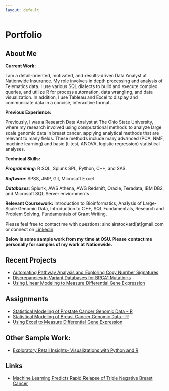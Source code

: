 ```yaml
---
layout: default
---
```

# Portfolio

## About Me

**Current Work:**

I am a detail-oriented, motivated, and results-driven Data Analyst at Nationwide Insurance. My role involves in depth processing and analysis of Telematics data. I use various SQL dialects to build and execute complex queries, and utilize R for process automation, data wrangling, and data visualization. In addition, I use Tableau and Excel to display and communicate data in a concise, interactive format.

**Previous Experience:**

Previously, I was a Research Data Analyst at The Ohio State University, where my research involved using computational methods to analyze large scale genomic data in breast cancer, applying analytical methods that are relevant to many fields. These methods include many advanced (PCA, NMF, machine learning) and basic (t-test, ANOVA, logistic regression) statistical analyses.

**Technical Skills:**  

_**Programming:**_ R SQL, Splunk SPL, Python, C++, and SAS. 

_**Software**_: SPSS, JMP, Git, Microsoft Excel

_**Databases**_: Splunk, AWS Athena, AWS Redshift, Oracle, Teradata, IBM DB2, and Microsoft SQL Server enviornments

**Relevant Coursework:** Introduction to Bioinformatics, Analysis of  Large-Scale Genomic Data, Introduction to C++, SQL Fundamentals, Research and Problem Solving, Fundamentals of Grant Writing.

Please feel free to contact me with questions: sinclairstockard[at]gmail.com or connect on [Linkedin](https://www.linkedin.com/in/sturners/).

**Below is some sample work from my time at OSU. Please contact me personally for samples of my work at Nationwide.**

## Recent Projects
  
* [Automating Pathway Analysis and Exploring Copy Number Signatures](./Pathway.md)
* [Discrepancies in Variant Databases for BRCA1 Mutations](./variants.md)
* [Using Linear Modeling to Measure Differential Gene Expression](./differential.md)

## Assignments

* [Statistical Modeling of Prostate Cancer Genomic Data - R](./assignments/HW3.html)
* [Statistical Modeling of Breast Cancer Genomic Data - R](./assignments/Homework_2.html)
* [Using Excel to Measure Differential Gene Expression](./assignments/HW2_Mod2.pdf)

## Other Sample Work:

* [Exploratory Retail Insights- Visualizations with Python and R](./shopping.md)

## Links

* [Machine Learning Predicts Rapid Relapse of Triple Negative Breast Cancer](https://www.biorxiv.org/content/10.1101/613604v1)

